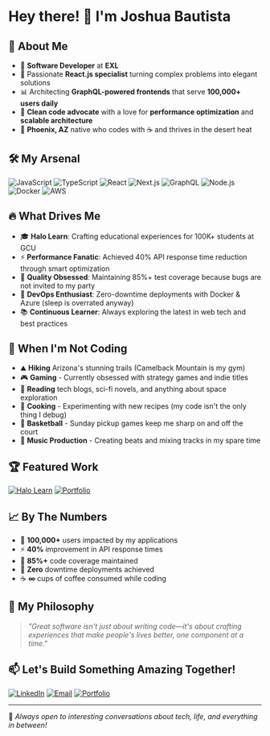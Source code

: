 # Hey there! 👋 I'm Joshua Bautista

## 🚀 About Me
- 💼 **Software Developer** at **EXL**
- 🎯 Passionate **React.js specialist** turning complex problems into elegant solutions
- 📊 Architecting **GraphQL-powered frontends** that serve **100,000+ users daily**
- 🧠 **Clean code advocate** with a love for **performance optimization** and **scalable architecture**
- 🌵 **Phoenix, AZ** native who codes with ☕ and thrives in the desert heat

## 🛠️ My Arsenal
![JavaScript](https://img.shields.io/badge/-JavaScript-F7DF1E?style=flat&logo=javascript&logoColor=black)
![TypeScript](https://img.shields.io/badge/-TypeScript-3178C6?style=flat&logo=typescript&logoColor=white)
![React](https://img.shields.io/badge/-React-61DAFB?style=flat&logo=react&logoColor=black)
![Next.js](https://img.shields.io/badge/-Next.js-000000?style=flat&logo=next.js&logoColor=white)
![GraphQL](https://img.shields.io/badge/-GraphQL-E10098?style=flat&logo=graphql&logoColor=white)
![Node.js](https://img.shields.io/badge/-Node.js-339933?style=flat&logo=node.js&logoColor=white)
![Docker](https://img.shields.io/badge/-Docker-2496ED?style=flat&logo=docker&logoColor=white)
![AWS](https://img.shields.io/badge/-AWS-FF9900?style=flat&logo=amazon-aws&logoColor=white)

## 🔥 What Drives Me
- 🎓 **Halo Learn**: Crafting educational experiences for 100K+ students at GCU
- ⚡ **Performance Fanatic**: Achieved 40% API response time reduction through smart optimization
- 🧪 **Quality Obsessed**: Maintaining 85%+ test coverage because bugs are not invited to my party
- 🚀 **DevOps Enthusiast**: Zero-downtime deployments with Docker & Azure (sleep is overrated anyway)
- 📚 **Continuous Learner**: Always exploring the latest in web tech and best practices

## 🎨 When I'm Not Coding
- ⛰️ **Hiking** Arizona's stunning trails (Camelback Mountain is my gym)
- 🎮 **Gaming** - Currently obsessed with strategy games and indie titles
- 📖 **Reading** tech blogs, sci-fi novels, and anything about space exploration
- 🍳 **Cooking** - Experimenting with new recipes (my code isn't the only thing I debug)
- 🏀 **Basketball** - Sunday pickup games keep me sharp on and off the court
- 🎵 **Music Production** - Creating beats and mixing tracks in my spare time

## 🏆 Featured Work
[![Halo Learn](https://img.shields.io/badge/-Halo%20Learn-4c8aa8?style=for-the-badge&logo=graduation-cap)](https://halo.gcu.edu/)
[![Portfolio](https://img.shields.io/badge/-Portfolio-000000?style=for-the-badge&logo=vercel)](https://self-portfolio-puce.vercel.app/)

## 📈 By The Numbers
- 🎯 **100,000+** users impacted by my applications
- ⚡ **40%** improvement in API response times
- 🧪 **85%+** code coverage maintained
- 🚀 **Zero** downtime deployments achieved
- ☕ **∞** cups of coffee consumed while coding

## 💭 My Philosophy
> *"Great software isn't just about writing code—it's about crafting experiences that make people's lives better, one component at a time."*

## 📫 Let's Build Something Amazing Together!
[![LinkedIn](https://img.shields.io/badge/-LinkedIn-0077B5?style=flat&logo=linkedin&logoColor=white)](https://www.linkedin.com/in/joshua-raphael-bautista-8a019a11b/)
[![Email](https://img.shields.io/badge/-Email-D14836?style=flat&logo=gmail&logoColor=white)](mailto:jrbauti19@gmail.com)
[![Portfolio](https://img.shields.io/badge/-Portfolio-4c8aa8?style=flat&logo=vercel&logoColor=white)](https://self-portfolio-puce.vercel.app/)

---
🌟 *Always open to interesting conversations about tech, life, and everything in between!*
